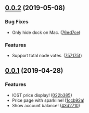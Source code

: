 ## [0.0.2](https://github.com/octalmage/iost-desktop/compare/v0.0.1...v0.0.2) (2019-05-08)


### Bug Fixes

* Only hide dock on Mac. ([76ed7ce](https://github.com/octalmage/iost-desktop/commit/76ed7ce))


### Features

* Support total node votes. ([757175f](https://github.com/octalmage/iost-desktop/commit/757175f))



## [0.0.1](https://github.com/octalmage/iost-desktop/compare/43d2710...v0.0.1) (2019-04-28)


### Features

* IOST price display! ([022b385](https://github.com/octalmage/iost-desktop/commit/022b385))
* Price page with sparkline! ([1ccb92a](https://github.com/octalmage/iost-desktop/commit/1ccb92a))
* Show account balance! ([43d2710](https://github.com/octalmage/iost-desktop/commit/43d2710))



